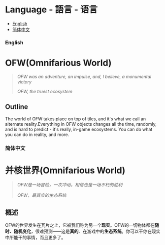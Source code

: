 # Language - 語言 - 语言
+ [English](https://github.com/is52hertz/ofw/blob/main/README.md#english)  
+ [简体中文](https://github.com/is52hertz/ofw/blob/main/README.md#%E7%AE%80%E4%BD%93%E4%B8%AD%E6%96%87)  
  
### English
# OFW(Omnifarious World)
> _OFW was an adventure, an impulse, and, I believe, a monumental victory_  
>   
> _OFW, the truest ecosystem_

## Outline
The world of OFW takes place on top of tiles, and it's what we call an alternate reality.Everything in OFW objects changes all the time, randomly, and is hard to predict - it's really, in-game ecosystems. You can do what you can do in reality, and more.
  
### 简体中文

# 并核世界(Omnifarious World)
> _OFW是一场冒险，一次冲动，相信也是一场不朽的胜利_  
>   
> _OFW，最真实的生态系统_

## 概述
OFW的世界发生在瓦片之上，它被我们称为另一个**现实**。OFW的一切物体都在**随时、随机变化**，很难预测——这是**真的**、在游戏中的**生态系统**。你可以干你在现实中所能干的事情，而且更多了。 

